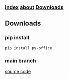 ### [index](https://pyoffice.github.io/py-office/index.html)   [about](https://pyoffice.github.io/py-office/about.html)     [Downloads](https://pyoffice.github.io/py-office/downloads.html)


## Downloads
### pip install
```
pip install py-office
```

### main branch
[source code](https://github.com/pyoffice/py-office/archive/refs/heads/main.zip)
